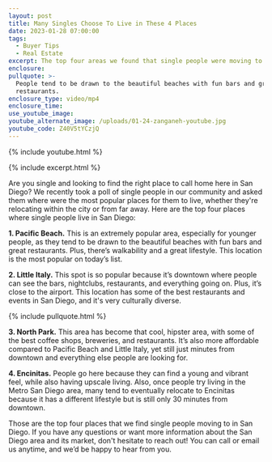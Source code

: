 ```yaml
---
layout: post
title: Many Singles Choose To Live in These 4 Places
date: 2023-01-28 07:00:00
tags:
  - Buyer Tips
  - Real Estate
excerpt: The top four areas we found that single people were moving to in San Diego.
enclosure:
pullquote: >-
  People tend to be drawn to the beautiful beaches with fun bars and great
  restaurants.
enclosure_type: video/mp4
enclosure_time:
use_youtube_image:
youtube_alternate_image: /uploads/01-24-zanganeh-youtube.jpg
youtube_code: Z40V5tYCzjQ
---
```

{% include youtube.html %}

{% include excerpt.html %}

Are you single and looking to find the right place to call home here in San Diego? We recently took a poll of single people in our community and asked them where were the most popular places for them to live, whether they're relocating within the city or from far away. Here are the top four places where single people live in San Diego:&nbsp;

**1\. Pacific Beach.** This is an extremely popular area, especially for younger people, as they tend to be drawn to the beautiful beaches with fun bars and great restaurants. Plus, there’s walkability and a great lifestyle. This location is the most popular on today’s list.&nbsp;

**2\. Little Italy.** This spot is so popular because it’s downtown where people can see the bars, nightclubs, restaurants, and everything going on. Plus, it’s close to the airport. This location has some of the best restaurants and events in San Diego, and it's very culturally diverse.&nbsp;

{% include pullquote.html %}

**3\. North Park.** This area has become that cool, hipster area, with some of the best coffee shops, breweries, and restaurants. It’s also more affordable compared to Pacific Beach and Little Italy, yet still just minutes from downtown and everything else people are looking for.&nbsp;

**4\. Encinitas.** People go here because they can find a young and vibrant feel, while also having upscale living. Also, once people try living in the Metro San Diego area, many tend to eventually relocate to Encinitas because it has a different lifestyle but is still only 30 minutes from downtown.&nbsp;

Those are the top four places that we find single people moving to in San Diego. If you have any questions or want more information about the San Diego area and its market, don't hesitate to reach out! You can call or email us anytime, and we’d be happy to hear from you.&nbsp;